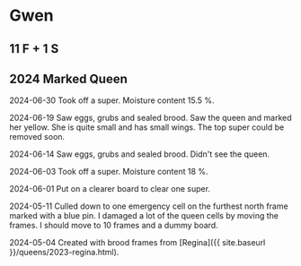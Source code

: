# Gwen

## 11 F + 1 S

## 2024 Marked Queen

2024-06-30 Took off a super.  Moisture content 15.5 %.

2024-06-19 Saw eggs, grubs and sealed brood.  Saw the queen and marked her yellow.  She is quite small and has small wings.  The top super could be removed soon.

2024-06-14 Saw eggs, grubs and sealed brood.  Didn't see the queen.

2024-06-03 Took off a super.  Moisture content 18 %.

2024-06-01 Put on a clearer board to clear one super.

2024-05-11 Culled down to one emergency cell on the furthest north frame marked with a blue pin.  I damaged a lot of the queen cells by moving the frames.  I should move to 10 frames and a dummy board.

2024-05-04 Created with brood frames from [Regina]({{ site.baseurl }}/queens/2023-regina.html).
